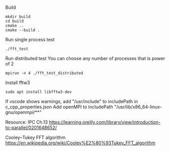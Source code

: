 Build
```
mkdir build
cd build
cmake ..
cmake --build .
```

Run single process test
```
./fft_test
```

Run distributed test
You can choose any number of processes that is power of 2
```
mpirun -n 4 ./fft_test_distributed
```

Install fftw3
```
sudo apt install libfftw3-dev
```

If vscode shows warnings, add "/usr/include" to includePath in c_cpp_properties.json
Add openMPI to includePath "/usr/lib/x86_64-linux-gnu/openmpi/**"

Resource:
IPC Ch.13
https://learning.oreilly.com/library/view/introduction-to-parallel/0201648652/

Cooley–Tukey FFT algorithm
https://en.wikipedia.org/wiki/Cooley%E2%80%93Tukey_FFT_algorithm